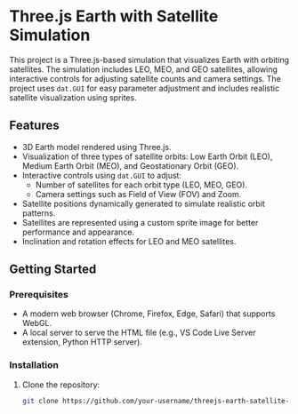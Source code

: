 # Three.js Earth with Satellite Simulation

This project is a Three.js-based simulation that visualizes Earth with orbiting satellites. The simulation includes LEO, MEO, and GEO satellites, allowing interactive controls for adjusting satellite counts and camera settings. The project uses `dat.GUI` for easy parameter adjustment and includes realistic satellite visualization using sprites.

## Features

- 3D Earth model rendered using Three.js.
- Visualization of three types of satellite orbits: Low Earth Orbit (LEO), Medium Earth Orbit (MEO), and Geostationary Orbit (GEO).
- Interactive controls using `dat.GUI` to adjust:
  - Number of satellites for each orbit type (LEO, MEO, GEO).
  - Camera settings such as Field of View (FOV) and Zoom.
- Satellite positions dynamically generated to simulate realistic orbit patterns.
- Satellites are represented using a custom sprite image for better performance and appearance.
- Inclination and rotation effects for LEO and MEO satellites.

## Getting Started

### Prerequisites

- A modern web browser (Chrome, Firefox, Edge, Safari) that supports WebGL.
- A local server to serve the HTML file (e.g., VS Code Live Server extension, Python HTTP server).

### Installation

1. Clone the repository:
   ```bash
   git clone https://github.com/your-username/threejs-earth-satellite-simulation.git
